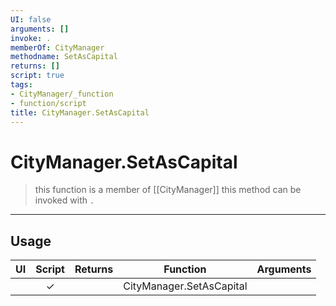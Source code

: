 ```yaml
---
UI: false
arguments: []
invoke: .
memberOf: CityManager
methodname: SetAsCapital
returns: []
script: true
tags:
- CityManager/_function
- function/script
title: CityManager.SetAsCapital
---
```

# CityManager.SetAsCapital
> this function is a member of [[CityManager]]
> this method can be invoked with `.`
-----
## Usage
|  UI | Script | Returns | Function | Arguments |
|:---:|:------:|-------:|:--------:|:---------|
| |✓||CityManager.SetAsCapital||
